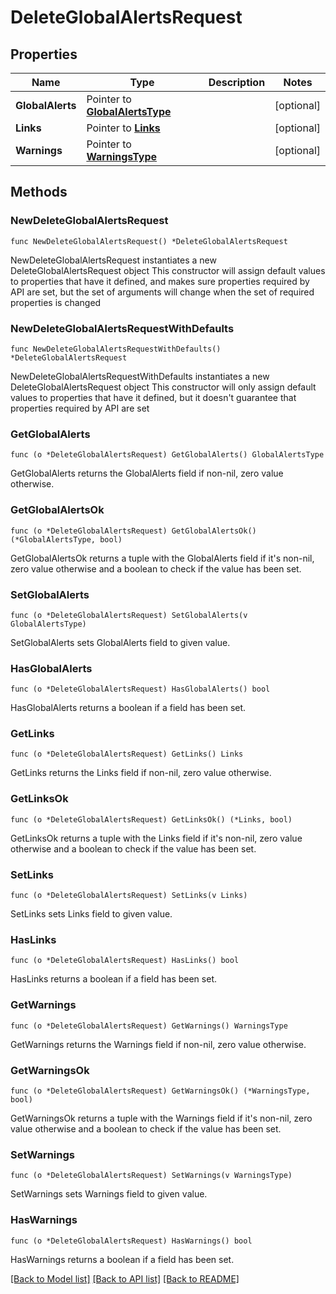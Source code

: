 # DeleteGlobalAlertsRequest

## Properties

Name | Type | Description | Notes
------------ | ------------- | ------------- | -------------
**GlobalAlerts** | Pointer to [**GlobalAlertsType**](GlobalAlertsType.md) |  | [optional] 
**Links** | Pointer to [**Links**](Links.md) |  | [optional] 
**Warnings** | Pointer to [**WarningsType**](WarningsType.md) |  | [optional] 

## Methods

### NewDeleteGlobalAlertsRequest

`func NewDeleteGlobalAlertsRequest() *DeleteGlobalAlertsRequest`

NewDeleteGlobalAlertsRequest instantiates a new DeleteGlobalAlertsRequest object
This constructor will assign default values to properties that have it defined,
and makes sure properties required by API are set, but the set of arguments
will change when the set of required properties is changed

### NewDeleteGlobalAlertsRequestWithDefaults

`func NewDeleteGlobalAlertsRequestWithDefaults() *DeleteGlobalAlertsRequest`

NewDeleteGlobalAlertsRequestWithDefaults instantiates a new DeleteGlobalAlertsRequest object
This constructor will only assign default values to properties that have it defined,
but it doesn't guarantee that properties required by API are set

### GetGlobalAlerts

`func (o *DeleteGlobalAlertsRequest) GetGlobalAlerts() GlobalAlertsType`

GetGlobalAlerts returns the GlobalAlerts field if non-nil, zero value otherwise.

### GetGlobalAlertsOk

`func (o *DeleteGlobalAlertsRequest) GetGlobalAlertsOk() (*GlobalAlertsType, bool)`

GetGlobalAlertsOk returns a tuple with the GlobalAlerts field if it's non-nil, zero value otherwise
and a boolean to check if the value has been set.

### SetGlobalAlerts

`func (o *DeleteGlobalAlertsRequest) SetGlobalAlerts(v GlobalAlertsType)`

SetGlobalAlerts sets GlobalAlerts field to given value.

### HasGlobalAlerts

`func (o *DeleteGlobalAlertsRequest) HasGlobalAlerts() bool`

HasGlobalAlerts returns a boolean if a field has been set.

### GetLinks

`func (o *DeleteGlobalAlertsRequest) GetLinks() Links`

GetLinks returns the Links field if non-nil, zero value otherwise.

### GetLinksOk

`func (o *DeleteGlobalAlertsRequest) GetLinksOk() (*Links, bool)`

GetLinksOk returns a tuple with the Links field if it's non-nil, zero value otherwise
and a boolean to check if the value has been set.

### SetLinks

`func (o *DeleteGlobalAlertsRequest) SetLinks(v Links)`

SetLinks sets Links field to given value.

### HasLinks

`func (o *DeleteGlobalAlertsRequest) HasLinks() bool`

HasLinks returns a boolean if a field has been set.

### GetWarnings

`func (o *DeleteGlobalAlertsRequest) GetWarnings() WarningsType`

GetWarnings returns the Warnings field if non-nil, zero value otherwise.

### GetWarningsOk

`func (o *DeleteGlobalAlertsRequest) GetWarningsOk() (*WarningsType, bool)`

GetWarningsOk returns a tuple with the Warnings field if it's non-nil, zero value otherwise
and a boolean to check if the value has been set.

### SetWarnings

`func (o *DeleteGlobalAlertsRequest) SetWarnings(v WarningsType)`

SetWarnings sets Warnings field to given value.

### HasWarnings

`func (o *DeleteGlobalAlertsRequest) HasWarnings() bool`

HasWarnings returns a boolean if a field has been set.


[[Back to Model list]](../README.md#documentation-for-models) [[Back to API list]](../README.md#documentation-for-api-endpoints) [[Back to README]](../README.md)


